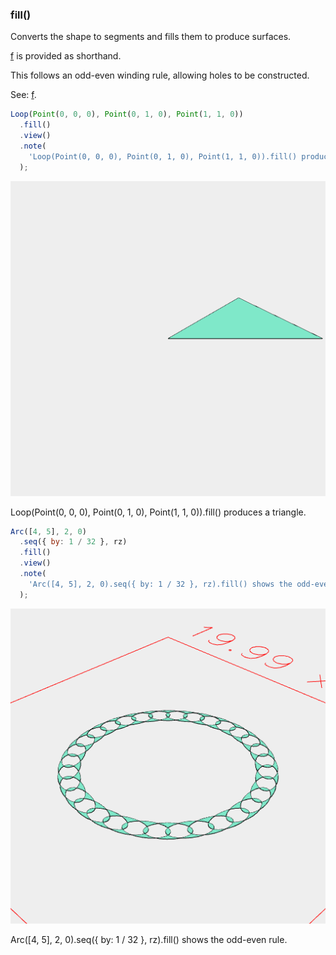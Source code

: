 ### fill()

Converts the shape to segments and fills them to produce surfaces.

[f](https://raw.githubusercontent.com/jsxcad/JSxCAD/master/nb/api/f.nb) is provided as shorthand.

This follows an odd-even winding rule, allowing holes to be constructed.

See: [f](https://raw.githubusercontent.com/jsxcad/JSxCAD/master/nb/api/f.nb).

```JavaScript
Loop(Point(0, 0, 0), Point(0, 1, 0), Point(1, 1, 0))
  .fill()
  .view()
  .note(
    'Loop(Point(0, 0, 0), Point(0, 1, 0), Point(1, 1, 0)).fill() produces a triangle.'
  );
```

![Image](fill.md.0.png)

Loop(Point(0, 0, 0), Point(0, 1, 0), Point(1, 1, 0)).fill() produces a triangle.

```JavaScript
Arc([4, 5], 2, 0)
  .seq({ by: 1 / 32 }, rz)
  .fill()
  .view()
  .note(
    'Arc([4, 5], 2, 0).seq({ by: 1 / 32 }, rz).fill() shows the odd-even rule.'
  );
```

![Image](fill.md.1.png)

Arc([4, 5], 2, 0).seq({ by: 1 / 32 }, rz).fill() shows the odd-even rule.
